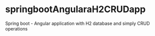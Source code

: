 # springbootAngularaH2CRUDapp
Spring boot - Angular application with H2 database and simply CRUD operations
